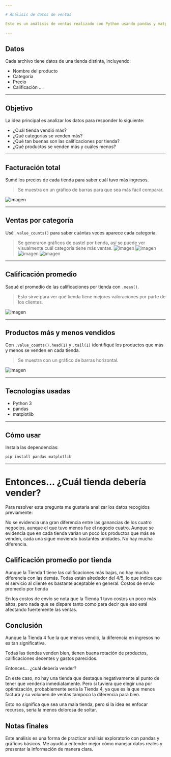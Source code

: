 ```yaml
---

# Análisis de datos de ventas

Este es un análisis de ventas realizado con Python usando pandas y matplotlib. Los datos corresponden a cuatro tiendas y vienen en archivos `.csv`. Este proyecto hace parte del primer challenge del programa de Ciencia de Datos de Alura Latam.

---
```


## Datos

Cada archivo tiene datos de una tienda distinta, incluyendo:

- Nombre del producto  
- Categoría  
- Precio  
- Calificación
...
---

## Objetivo

La idea principal es analizar los datos para responder lo siguiente:

- ¿Cuál tienda vendió más?
- ¿Qué categorías se venden más?
- ¿Qué tan buenas son las calificaciones por tienda?
- ¿Qué productos se venden más y cuáles menos?

---

## Facturación total

Sumé los precios de cada tienda para saber cuál tuvo más ingresos.

> Se muestra en un gráfico de barras para que sea más fácil comparar.

![imagen](https://github.com/user-attachments/assets/6319485b-4247-44a7-a7ee-120c55881a75)

---

## Ventas por categoría

Usé `.value_counts()` para saber cuántas veces aparece cada categoría.

> Se generaron gráficos de pastel por tienda, así se puede ver visualmente cuál categoría tiene más ventas.
![imagen](https://github.com/user-attachments/assets/d7d7d94b-e26e-439e-8e66-c621e5786b53)
![imagen](https://github.com/user-attachments/assets/78a47632-963c-4508-acbd-96867db57d4f)
![imagen](https://github.com/user-attachments/assets/42a6572f-7547-4777-b981-521ff88f560a)
![imagen](https://github.com/user-attachments/assets/737a8e7d-05d9-40f7-89ba-36e9eb8ddc7d)


---

## Calificación promedio

Saqué el promedio de las calificaciones por tienda con `.mean()`.

> Esto sirve para ver qué tienda tiene mejores valoraciones por parte de los clientes.

![imagen](https://github.com/user-attachments/assets/68d544a7-d735-4f6c-80e8-cadfca6b9a3c)


---

## Productos más y menos vendidos

Con `.value_counts().head(1)` y `.tail(1)` identifiqué los productos que más y menos se venden en cada tienda.

> Se muestra con un gráfico de barras horizontal.

![imagen](https://github.com/user-attachments/assets/682c8ef5-a9a9-4b26-b4a3-77356771feb9)


---

## Tecnologías usadas

- Python 3  
- pandas  
- matplotlib

---

## Cómo usar

Instala las dependencias:

```bash
pip install pandas matplotlib
```

---
# Entonces... ¿Cuál tienda debería vender?

Para resolver esta pregunta me gustaría analizar los datos recogidos previamente:

No se evidencia una gran diferencia entre las ganancias de los cuatro negocios, aunque el que tuvo menos fue el negocio cuatro.
Aunque se evidencia que en cada tienda varían un poco los productos que más se venden, cada una sigue moviendo bastantes unidades. No hay mucha diferencia.

## Calificación promedio por tienda

Aunque la Tienda 1 tiene las calificaciones más bajas, no hay mucha diferencia con las demás. Todas están alrededor del 4/5, lo que indica que el servicio al cliente es bastante aceptable en general.
Costos de envío promedio por tienda

En los costos de envío se nota que la Tienda 1 tuvo costos un poco más altos, pero nada que se dispare tanto como para decir que eso esté afectando fuertemente las ventas.

## Conclusión

Aunque la Tienda 4 fue la que menos vendió, la diferencia en ingresos no es tan significativa.

Todas las tiendas venden bien, tienen buena rotación de productos, calificaciones decentes y gastos parecidos.

Entonces... ¿cuál debería vender?

En este caso, no hay una tienda que destaque negativamente al punto de tener que venderla inmediatamente. Pero si tuviera que elegir una por optimización, probablemente sería la Tienda 4, ya que es la que menos factura y su volumen de ventas tampoco la diferencia para bien.

Esto no significa que sea una mala tienda, pero si la idea es enfocar recursos, sería la menos dolorosa de soltar.

## Notas finales

Este análisis es una forma de practicar análisis exploratorio con pandas y gráficos básicos. Me ayudó a entender mejor cómo manejar datos reales y presentar la información de manera clara.
